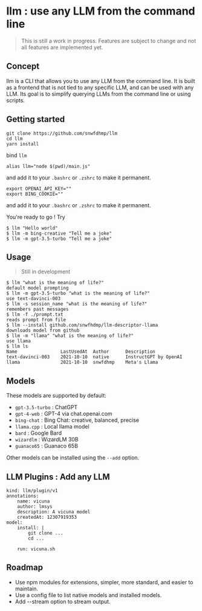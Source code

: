 # llm : use any LLM from the command line

> This is still a work in progress. Features are subject to change and not all features are implemented yet.

## Concept

llm is a CLI that allows you to use any LLM from the command line.
It is built as a frontend that is not tied to any specific LLM, and can be used with any LLM.
Its goal is to simplify querying LLMs from the command line or using scripts.

## Getting started

```
git clone https://github.com/snwfdhmp/llm
cd llm
yarn install
```

bind `llm` 

```
alias llm="node $(pwd)/main.js"
```

and add it to your `.bashrc` or `.zshrc` to make it permanent.

```
export OPENAI_API_KEY=""
export BING_COOKIE=""
```

and add it to your `.bashrc` or `.zshrc` to make it permanent.

You're ready to go ! Try

```
$ llm "Hello world"
$ llm -m bing-creative "Tell me a joke"
$ llm -m gpt-3.5-turbo "Tell me a joke"
```

## Usage

> Still in development

```
$ llm "what is the meaning of life?"
default model prompting
$ llm -m gpt-3.5-turbo "what is the meaning of life?"
use text-davinci-003
$ llm -s session_name "what is the meaning of life?"
remembers past messages
$ llm -f ./prompt.txt
reads prompt from file
$ llm --install github.com/snwfhdmp/llm-descriptor-llama
downloads model from github
$ llm -m "llama" "what is the meaning of life?"
use llama
$ llm ls
Name				LastUsedAt	Author 		Description
text-davinci-003	2021-10-10 	native 		InstructGPT by OpenAI
llama				2021-10-10 	snwfdhmp	Meta's Llama
```

## Models

These models are supported by default:
- `gpt-3.5-turbo` : ChatGPT
- `gpt-4-web` : GPT-4 via chat.openai.com
- `bing-chat` : Bing Chat: creative, balanced, precise
- `llama.cpp` : Local llama model
- `bard` : Google Bard
- `wizardlm` : WizardLM 30B
- `guanaco65` : Guanaco 65B

Other models can be installed using the `--add` option.

## LLM Plugins : Add any LLM

```
kind: llm/plugin/v1
annotations:
    name: vicuna
    author: lmsys
    description: A vicuna model
    createdAt: 12307919353
model:
    install: |
        git clone ...
        cd ...

    run: vicuna.sh
```

## Roadmap

- Use npm modules for extensions, simpler, more standard, and easier to maintain.
- Use a config file to list native models and installed models.
- Add --stream option to stream output.